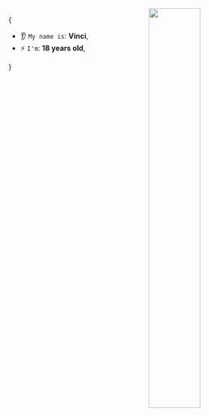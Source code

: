 <img src="https://media.tenor.com/pPoUmi0Z1fUAAAAC/cat-pet.gif" width="45%" align="right" />

{  

* 👂 `My name is`: **Vinci**,
* ⚡ `I'm`: **18 years old**,

}
